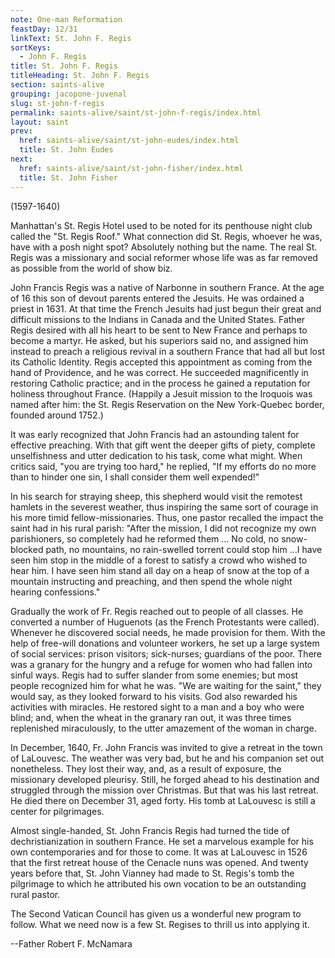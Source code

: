 ```yaml
---
note: One-man Reformation
feastDay: 12/31
linkText: St. John F. Regis
sortKeys:
  - John F. Regis
title: St. John F. Regis
titleHeading: St. John F. Regis
section: saints-alive
grouping: jacopone-juvenal
slug: st-john-f-regis
permalink: saints-alive/saint/st-john-f-regis/index.html
layout: saint
prev:
  href: saints-alive/saint/st-john-eudes/index.html
  title: St. John Eudes
next:
  href: saints-alive/saint/st-john-fisher/index.html
  title: St. John Fisher
---
```

(1597-1640)

Manhattan's St. Regis Hotel used to be noted for its penthouse night club called the "St. Regis Roof." What connection did St. Regis, whoever he was, have with a posh night spot? Absolutely nothing but the name. The real St. Regis was a missionary and social reformer whose life was as far removed as possible from the world of show biz.

John Francis Regis was a native of Narbonne in southern France. At the age of 16 this son of devout parents entered the Jesuits. He was ordained a priest in 1631. At that time the French Jesuits had just begun their great and difficult missions to the Indians in Canada and the United States. Father Regis desired with all his heart to be sent to New France and perhaps to become a martyr. He asked, but his superiors said no, and assigned him instead to preach a religious revival in a southern France that had all but lost its Catholic Identity. Regis accepted this appointment as coming from the hand of Providence, and he was correct. He succeeded magnificently in restoring Catholic practice; and in the process he gained a reputation for holiness throughout France. (Happily a Jesuit mission to the Iroquois was named after him: the St. Regis Reservation on the New York-Quebec border, founded around 1752.)

It was early recognized that John Francis had an astounding talent for effective preaching. With that gift went the deeper gifts of piety, complete unselfishness and utter dedication to his task, come what might. When critics said, "you are trying too hard," he replied, "If my efforts do no more than to hinder one sin, I shall consider them well expended!"

In his search for straying sheep, this shepherd would visit the remotest hamlets in the severest weather, thus inspiring the same sort of courage in his more timid fellow-missionaries. Thus, one pastor recalled the impact the saint had in his rural parish: "After the mission, I did not recognize my own parishioners, so completely had he reformed them ... No cold, no snow-blocked path, no mountains, no rain-swelled torrent could stop him ...I have seen him stop in the middle of a forest to satisfy a crowd who wished to hear him. I have seen him stand all day on a heap of snow at the top of a mountain instructing and preaching, and then spend the whole night hearing confessions."

Gradually the work of Fr. Regis reached out to people of all classes. He converted a number of Huguenots (as the French Protestants were called). Whenever he discovered social needs, he made provision for them. With the help of free-will donations and volunteer workers, he set up a large system of social services: prison visitors; sick-nurses; guardians of the poor. There was a granary for the hungry and a refuge for women who had fallen into sinful ways. Regis had to suffer slander from some enemies; but most people recognized him for what he was. "We are waiting for the saint," they would say, as they looked forward to his visits. God also rewarded his activities with miracles. He restored sight to a man and a boy who were blind; and, when the wheat in the granary ran out, it was three times replenished miraculously, to the utter amazement of the woman in charge.

In December, 1640, Fr. John Francis was invited to give a retreat in the town of LaLouvesc. The weather was very bad, but he and his companion set out nonetheless. They lost their way, and, as a result of exposure, the missionary developed pleurisy. Still, he forged ahead to his destination and struggled through the mission over Christmas. But that was his last retreat. He died there on December 31, aged forty. His tomb at LaLouvesc is still a center for pilgrimages.

Almost single-handed, St. John Francis Regis had turned the tide of dechristianization in southern France. He set a marvelous example for his own contemporaries and for those to come. It was at LaLouvesc in 1526 that the first retreat house of the Cenacle nuns was opened. And twenty years before that, St. John Vianney had made to St. Regis's tomb the pilgrimage to which he attributed his own vocation to be an outstanding rural pastor.

The Second Vatican Council has given us a wonderful new program to follow. What we need now is a few St. Regises to thrill us into applying it.

\--Father Robert F. McNamara